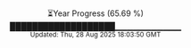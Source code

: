 <p align="center">
⏳Year Progress (65.69 %)<br>
███████████████████▁▁▁▁▁▁▁▁▁▁▁ <br>
<sub>Updated: Thu, 28 Aug 2025 18:03:50 GMT</sub>
</p>

